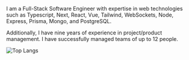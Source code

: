 I am a Full-Stack Software Engineer with expertise in web technologies such as Typescript, Next, React, Vue, Tailwind, WebSockets, Node, Express, Prisma, Mongo, and PostgreSQL.

Additionally, I have nine years of experience in project/product management. I have successfully managed teams of up to 12 people.

![Top Langs](https://github-readme-stats.vercel.app/api/top-langs/?username=khomch&show_icons=true&theme=transparent)


<!---
khomch/khomch is a ✨ special ✨ repository because its `README.md` (this file) appears on your GitHub profile.
You can click the Preview link to take a look at your changes.
--->
